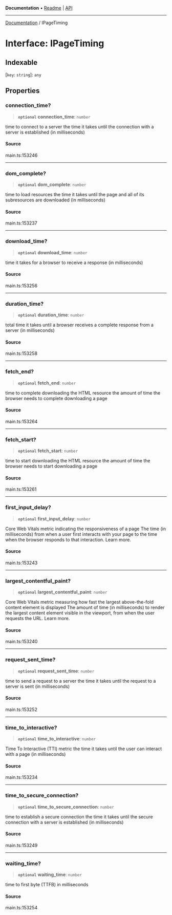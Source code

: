 **Documentation** • [Readme](../README.md) \| [API](../globals.md)

***

[Documentation](../README.md) / IPageTiming

# Interface: IPageTiming

## Indexable

 \[`key`: `string`\]: `any`

## Properties

### connection\_time?

> **`optional`** **connection\_time**: `number`

time to connect to a server
the time it takes until the connection with a server is established (in milliseconds)

#### Source

main.ts:153246

***

### dom\_complete?

> **`optional`** **dom\_complete**: `number`

time to load resources
the time it takes until the page and all of its subresources are downloaded (in milliseconds)

#### Source

main.ts:153237

***

### download\_time?

> **`optional`** **download\_time**: `number`

time it takes for a browser to receive a response (in milliseconds)

#### Source

main.ts:153256

***

### duration\_time?

> **`optional`** **duration\_time**: `number`

total time it takes until a browser receives a complete response from a server (in milliseconds)

#### Source

main.ts:153258

***

### fetch\_end?

> **`optional`** **fetch\_end**: `number`

time to complete downloading the HTML resource
the amount of time the browser needs to complete downloading a page

#### Source

main.ts:153264

***

### fetch\_start?

> **`optional`** **fetch\_start**: `number`

time to start downloading the HTML resource
the amount of time the browser needs to start downloading a page

#### Source

main.ts:153261

***

### first\_input\_delay?

> **`optional`** **first\_input\_delay**: `number`

Core Web Vitals metric indicating the responsiveness of a page
The time (in milliseconds) from when a user first interacts with your page to the time when the browser responds to that interaction. Learn more.

#### Source

main.ts:153243

***

### largest\_contentful\_paint?

> **`optional`** **largest\_contentful\_paint**: `number`

Core Web Vitals metric measuring how fast the largest above-the-fold content element is displayed
The amount of time (in milliseconds) to render the largest content element visible in the viewport, from when the user requests the URL. Learn more.

#### Source

main.ts:153240

***

### request\_sent\_time?

> **`optional`** **request\_sent\_time**: `number`

time to send a request to a server
the time it takes until the request to a server is sent (in milliseconds)

#### Source

main.ts:153252

***

### time\_to\_interactive?

> **`optional`** **time\_to\_interactive**: `number`

Time To Interactive (TTI) metric
the time it takes until the user can interact with a page (in milliseconds)

#### Source

main.ts:153234

***

### time\_to\_secure\_connection?

> **`optional`** **time\_to\_secure\_connection**: `number`

time to establish a secure connection
the time it takes until the secure connection with a server is established (in milliseconds)

#### Source

main.ts:153249

***

### waiting\_time?

> **`optional`** **waiting\_time**: `number`

time to first byte (TTFB) in milliseconds

#### Source

main.ts:153254
